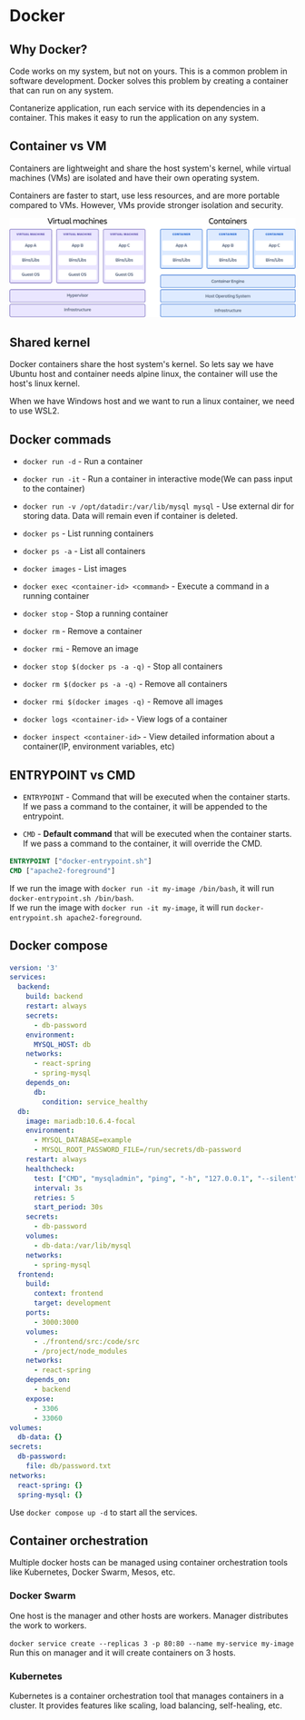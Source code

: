 # Docker

## Why Docker?

Code works on my system, but not on yours. This is a common problem in software development. Docker solves this problem by creating a container that can run on any system.

Contanerize application, run each service with its dependencies in a container. This makes it easy to run the application on any system.

## Container vs VM

Containers are lightweight and share the host system's kernel, while virtual machines (VMs) are isolated and have their own operating system. 

Containers are faster to start, use less resources, and are more portable compared to VMs. However, VMs provide stronger isolation and security.

![Container vs VM](SWTM-2060_Diagram_Containers_VirtualMachines_v03.png)

## Shared kernel

Docker containers share the host system's kernel. So lets say we have Ubuntu host and container needs alpine linux, the container will use the host's linux kernel.

When we have Windows host and we want to run a linux container, we need to use WSL2.

## Docker commads

- `docker run -d` - Run a container

- `docker run -it` - Run a container in interactive mode(We can pass input to the container)

- `docker run -v /opt/datadir:/var/lib/mysql mysql` - Use external dir for storing data. Data will remain even if container is deleted.

- `docker ps` - List running containers

- `docker ps -a` - List all containers

- `docker images` - List images

- `docker exec <container-id> <command>` - Execute a command in a running container

- `docker stop` - Stop a running container

- `docker rm` - Remove a container

- `docker rmi` - Remove an image

- `docker stop $(docker ps -a -q)` - Stop all containers

- `docker rm $(docker ps -a -q)` - Remove all containers

- `docker rmi $(docker images -q)` - Remove all images

- `docker logs <container-id>` - View logs of a container

- `docker inspect <container-id>` - View detailed information about a container(IP, environment variables, etc)

## ENTRYPOINT vs CMD

- `ENTRYPOINT` - Command that will be executed when the container starts. If we pass a command to the container, it will be appended to the entrypoint.

- `CMD` - **Default command** that will be executed when the container starts. If we pass a command to the container, it will override the CMD.

```Dockerfile
ENTRYPOINT ["docker-entrypoint.sh"]
CMD ["apache2-foreground"]
```
If we run the image with `docker run -it my-image /bin/bash`, it will run `docker-entrypoint.sh /bin/bash`.\
If we run the image with `docker run -it my-image`, it will run `docker-entrypoint.sh apache2-foreground`.

## Docker compose

```yaml
version: '3'
services:
  backend:
    build: backend
    restart: always
    secrets:
      - db-password
    environment:
      MYSQL_HOST: db
    networks:
      - react-spring
      - spring-mysql
    depends_on:
      db:
        condition: service_healthy
  db:
    image: mariadb:10.6.4-focal
    environment:
      - MYSQL_DATABASE=example
      - MYSQL_ROOT_PASSWORD_FILE=/run/secrets/db-password
    restart: always
    healthcheck:
      test: ["CMD", "mysqladmin", "ping", "-h", "127.0.0.1", "--silent"]
      interval: 3s
      retries: 5
      start_period: 30s
    secrets:
      - db-password
    volumes:
      - db-data:/var/lib/mysql
    networks:
      - spring-mysql
  frontend:
    build:
      context: frontend
      target: development
    ports:
      - 3000:3000
    volumes:
      - ./frontend/src:/code/src
      - /project/node_modules
    networks:
      - react-spring
    depends_on:
      - backend
    expose:
      - 3306
      - 33060
volumes:
  db-data: {}
secrets:
  db-password:
    file: db/password.txt
networks:
  react-spring: {}
  spring-mysql: {}
```

Use ```docker compose up -d``` to start all the services.

## Container orchestration

Multiple docker hosts can be managed using container orchestration tools like Kubernetes, Docker Swarm, Mesos, etc.

### Docker Swarm

One host is the manager and other hosts are workers. Manager distributes the work to workers.

```docker service create --replicas 3 -p 80:80 --name my-service my-image``` Run this on manager and it will create containers on 3 hosts.

### Kubernetes

Kubernetes is a container orchestration tool that manages containers in a cluster. It provides features like scaling, load balancing, self-healing, etc.